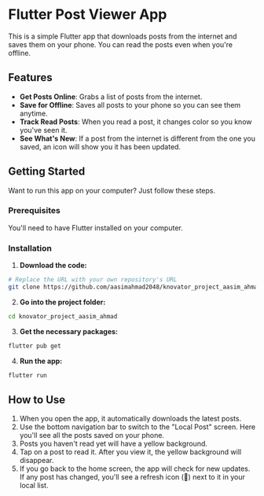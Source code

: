 # Flutter Post Viewer App

This is a simple Flutter app that downloads posts from the internet and saves them on your phone. You can read the posts even when you're offline.

## Features

- **Get Posts Online**: Grabs a list of posts from the internet.
- **Save for Offline**: Saves all posts to your phone so you can see them anytime.
- **Track Read Posts**: When you read a post, it changes color so you know you've seen it.
- **See What's New**: If a post from the internet is different from the one you saved, an icon will show you it has been updated.

## Getting Started

Want to run this app on your computer? Just follow these steps.

### Prerequisites

You'll need to have Flutter installed on your computer.

### Installation

1.  **Download the code:**
   ```sh
   # Replace the URL with your own repository's URL
   git clone https://github.com/aasimahmad2048/knovator_project_aasim_ahmad.git
   ```

2.  **Go into the project folder:**
   ```sh
   cd knovator_project_aasim_ahmad
   ```

3.  **Get the necessary packages:**
   ```sh
   flutter pub get
   ```

4.  **Run the app:**
   ```sh
   flutter run
   ```

## How to Use

1.  When you open the app, it automatically downloads the latest posts.
2.  Use the bottom navigation bar to switch to the "Local Post" screen. Here you'll see all the posts saved on your phone.
3.  Posts you haven't read yet will have a yellow background.
4.  Tap on a post to read it. After you view it, the yellow background will disappear.
5.  If you go back to the home screen, the app will check for new updates. If any post has changed, you'll see a refresh icon (🔄) next to it in your local list.
